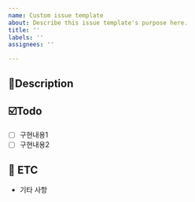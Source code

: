 ```yaml
---
name: Custom issue template
about: Describe this issue template's purpose here.
title: ''
labels: ''
assignees: ''

---
```


## 📝Description
> 

## ☑️Todo
- [ ] 구현내용1
- [ ] 구현내용2

## 💬 ETC
- 기타 사항
